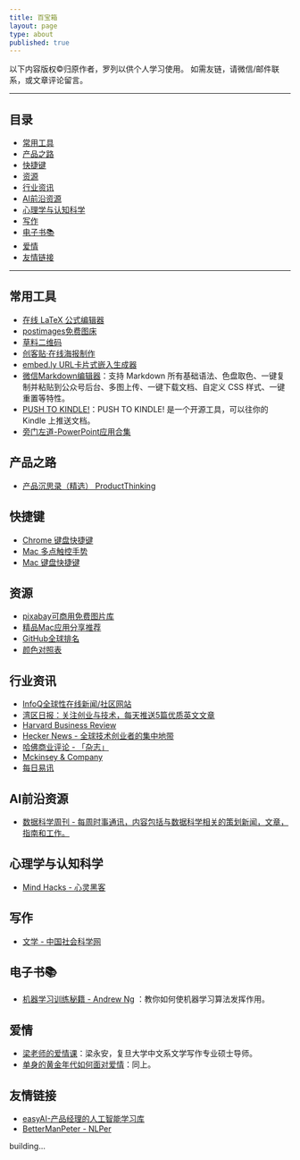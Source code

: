 ```yaml
---
title: 百宝箱
layout: page
type: about
published: true
---
```


以下内容版权©归原作者，罗列以供个人学习使用。
如需友链，请微信/邮件联系，或文章评论留言。

---

## 目录

* [常用工具](#常用工具)
* [产品之路](#产品之路)
* [快捷键](#快捷键)
* [资源](#资源)
* [行业资讯](#行业资讯)
* [AI前沿资源](#AI前沿资源)
* [心理学与认知科学](#心理学与认知科学)
* [写作](#写作)
* [电子书📚](#电子书📚)
* [爱情](#爱情)
* [友情链接](#友情链接)

---


## 常用工具

* [在线 LaTeX 公式编辑器](https://www.codecogs.com/latex/eqneditor.php?lang=zh-cn)
* [postimages免费图床](https://postimages.org/)
* [草料二维码](https://cli.im/)
* [创客贴·在线海报制作](https://www.chuangkit.com/templatecenter)
* [embed.ly URL卡片式嵌入生成器](https://embed.ly/code)
* [微信Markdown编辑器](https://doocs.github.io/md/)：支持 Markdown 所有基础语法、色盘取色、一键复制并粘贴到公众号后台、多图上传、一键下载文档、自定义 CSS 样式、一键重置等特性。
* [PUSH TO KINDLE!](https://tokindle.top/)：PUSH TO KINDLE! 是一个开源工具，可以往你的 Kindle 上推送文档。
* [旁门左道-PowerPoint应用合集](https://mp.weixin.qq.com/s/Mm3Sao9BGVzHo_19DqJMuA)

## 产品之路

* [产品沉思录（精选） ProductThinking](https://index.pmthinking.com/)


## 快捷键
* [Chrome 键盘快捷键](https://support.google.com/chrome/answer/157179?hl=zh-Hans)
* [Mac 多点触控手势](https://support.apple.com/zh-cn/HT204895)
* [Mac 键盘快捷键](https://support.apple.com/zh-cn/HT201236)


## 资源
* [pixabay可商用免费图片库](https://pixabay.com/)
* [精品Mac应用分享推荐](https://wangchujiang.com/awesome-mac/index.zh.html)
* [GitHub全球排名](https://wangchujiang.com/github-rank/index.html)
* [颜色对照表](https://upload.wikimedia.org/wikipedia/commons/1/15/Xterm_256color_chart.svg)


## 行业资讯

* [InfoQ全球性在线新闻/社区网站](https://www.infoq.cn/)
* [湾区日报：关注创业与技术，每天推送5篇优质英文文章](https://wanqu.co/)
* [Harvard Business Review](https://hbr.org/)
* [Hecker News - 全球技术创业者的集中地带](https://news.ycombinator.com/)
* [哈佛商业评论 - 「杂志」](https://www.hbrchina.org/140803-1/)
* [Mckinsey & Company](https://www.mckinsey.com.cn/)
* [每日易讯](https://www.eznewstoday.com/)


## AI前沿资源

* [数据科学周刊 - 每周时事通讯，内容包括与数据科学相关的策划新闻，文章，指南和工作。](https://www.datascienceweekly.org/newsletters)


## 心理学与认知科学

* [Mind Hacks - 心灵黑客](https://mindhacks.com/)


## 写作

* [文学 - 中国社会科学网](http://www.cssn.cn/wx/)

## 电子书📚

* [机器学习训练秘籍 - Andrew Ng](https://deeplearning-ai.github.io/machine-learning-yearning-cn/docs/home/) ：教你如何使机器学习算法发挥作用。

## 爱情

* [梁老师的爱情课](https://www.yixi.tv/wx/h5/?from=timeline&isappinstalled=0#/course_detail/2)：梁永安，复旦大学中文系文学写作专业硕士导师。
* [单身的黄金年代如何面对爱情](https://www.yixi.tv/wx/h5/ifram?url=https://www.yixi.tv/wx/h5/#/speech_detail/338)：同上。

## 友情链接

* [easyAI-产品经理的人工智能学习库](https://easyai.tech/)
* [BetterManPeter - NLPer](https://chiang97912.github.io/)


building...
